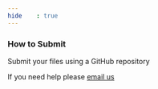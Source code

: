 ```yaml
---
hide    : true
---
```


### How to Submit

Submit your files using a GitHub repository

If you need help please [email us](mailto:project-cx@photobox.com)